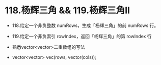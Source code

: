 # 118.杨辉三角  && 119.杨辉三角II
- 118.给定一个非负整数 numRows，生成「杨辉三角」的前 numRows 行。
- 119.给定一个非负索引 rowIndex，返回「杨辉三角」的第 rowIndex 行

- 熟悉vector<vector<int>>二重数组的写法
- vector<vector<int>> vec(rows, vector<int>(cols));
